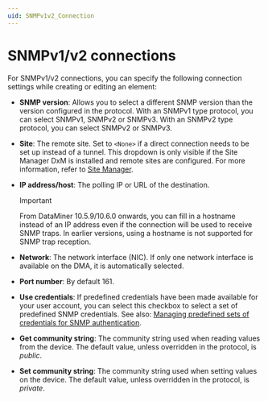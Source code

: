 ```yaml
---
uid: SNMPv1v2_Connection
---
```


# SNMPv1/v2 connections

For SNMPv1/v2 connections, you can specify the following connection settings while creating or editing an element:

- **SNMP version**: Allows you to select a different SNMP version than the version configured in the protocol. With an SNMPv1 type protocol, you can select SNMPv1, SNMPv2 or SNMPv3. With an SNMPv2 type protocol, you can select SNMPv2 or SNMPv3.

- **Site**: The remote site. Set to `<None>` if a direct connection needs to be set up instead of a tunnel. This dropdown is only visible if the Site Manager DxM is installed and remote sites are configured. For more information, refer to [Site Manager](xref:SiteManager_DxM).

- **IP address/host**: The polling IP or URL of the destination.

  > [!IMPORTANT]
  > From DataMiner 10.5.9/10.6.0 onwards<!--RN 43347-->, you can fill in a hostname instead of an IP address even if the connection will be used to receive SNMP traps. In earlier versions, using a hostname is not supported for SNMP trap reception.

- **Network**: The network interface (NIC). If only one network interface is available on the DMA, it is automatically selected.

- **Port number**: By default 161.

- **Use credentials**: If predefined credentials have been made available for your user account, you can select this checkbox to select a set of predefined SNMP credentials. See also: [Managing predefined sets of credentials for SNMP authentication](xref:Managing_predefined_sets_of_credentials_for_SNMP_authentication).

- **Get community string**: The community string used when reading values from the device. The default value, unless overridden in the protocol, is *public*.

- **Set community string**: The community string used when setting values on the device. The default value, unless overridden in the protocol, is *private*.
